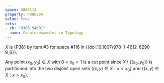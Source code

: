 ```yaml
---
space: S000113
property: P000204
value: true
refs:
- zb: "0386.54001"
  name: Counterexamples in Topology
---
```


$X$ is {P36} by item #3 for space #116 in {{doi:10.1007/978-1-4612-6290-9_6}}.

Any point $(x_0,y_0)\in X$ with $0<x_0<1$ is a cut point
since $X\setminus\{(x_0,y_0)\}$ is partitioned into the two disjoint open sets
$\{(x,y)\in X:x<x_0\}$ and $\{(x,y)\in X:x>x_0\}$.
